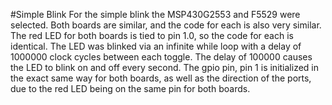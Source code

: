 #Simple Blink
For the simple blink the MSP430G2553 and F5529 were selected. Both boards are similar,
and the code for each is also very similar. The red LED for both boards is tied to pin
1.0, so the code for each is identical. The LED was blinked via an infinite while loop
with a delay of 1000000 clock cycles between each toggle. The delay of 100000 causes the 
LED to blink on and off every second. The gpio pin, pin 1 is initialized in the exact same
way for both boards, as well as the direction of the ports, due to the red LED being on the
same pin for both boards.